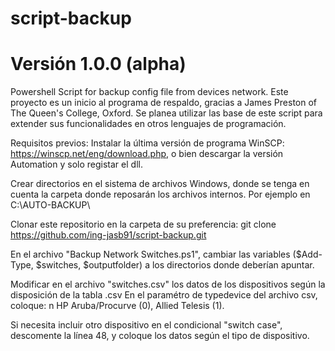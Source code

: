  # script-backup
# Versión 1.0.0 (alpha)
Powershell Script for backup config file from devices network.
Este proyecto es un inicio al programa de respaldo, gracias a James Preston of The Queen's College, Oxford.
Se planea utilizar las base de este script para extender sus funcionalidades en otros lenguajes de programación.

Requisitos previos:
Instalar la última versión de programa WinSCP: https://winscp.net/eng/download.php, o bien descargar la versión Automation y solo registar el dll.

Crear directorios en el sistema de archivos Windows, donde se tenga en cuenta la carpeta donde reposarán los archivos internos.
Por ejemplo en C:\AUTO-BACKUP\

Clonar este repositorio en la carpeta de su preferencia:
git clone https://github.com/ing-jasb91/script-backup.git

En el archivo "Backup Network Switches.ps1", cambiar las variables ($Add-Type, $switches, $outputfolder) a los directorios donde deberían apuntar.

Modificar en el archivo "switches.csv" los datos de los dispositivos según la disposición de la tabla .csv
En el paramétro de typedevice del archivo csv, coloque: n HP Aruba/Procurve (0), Allied Telesis (1).

Si necesita incluir otro dispositivo en el condicional "switch case", descomente la línea 48, y coloque los datos según el tipo de dispositivo.
  
  

